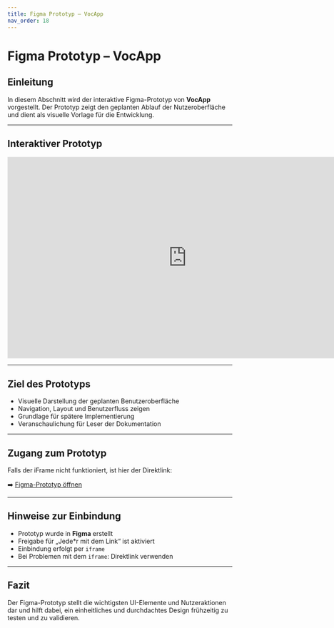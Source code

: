 ```yaml
---
title: Figma Prototyp – VocApp
nav_order: 18
---
```


# Figma Prototyp – VocApp

## Einleitung
In diesem Abschnitt wird der interaktive Figma-Prototyp von **VocApp** vorgestellt. Der Prototyp zeigt den geplanten Ablauf der Nutzeroberfläche und dient als visuelle Vorlage für die Entwicklung.

---

## Interaktiver Prototyp

<!-- Figma-Embed -->
<iframe style="border: 1px solid rgba(0, 0, 0, 0.1);" width="800" height="450" src="https://embed.figma.com/proto/fy9xCr70wtzeY3VedQZqlS/VocApp?node-id=1-2&starting-point-node-id=1%3A2&embed-host=share" allowfullscreen></iframe>

---

## Ziel des Prototyps
- Visuelle Darstellung der geplanten Benutzeroberfläche
- Navigation, Layout und Benutzerfluss zeigen
- Grundlage für spätere Implementierung
- Veranschaulichung für Leser der Dokumentation

---

## Zugang zum Prototyp
Falls der iFrame nicht funktioniert, ist hier der Direktlink:

➡️ [Figma-Prototyp öffnen](https://www.figma.com/proto/fy9xCr70wtzeY3VedQZqlS/VocApp?node-id=3-66&t=dUyURxF3BBAjJFXZ-1&starting-point-node-id=1%3A2)

---

## Hinweise zur Einbindung
- Prototyp wurde in **Figma** erstellt
- Freigabe für „Jede*r mit dem Link“ ist aktiviert
- Einbindung erfolgt per `iframe`
- Bei Problemen mit dem `iframe`: Direktlink verwenden

---

## Fazit
Der Figma-Prototyp stellt die wichtigsten UI-Elemente und Nutzeraktionen dar und hilft dabei, ein einheitliches und durchdachtes Design frühzeitig zu testen und zu validieren.
